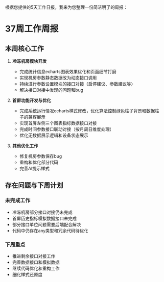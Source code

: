 根据您提供的5天工作日报，我来为您整理一份简洁明了的周报：

# 37周工作周报

## 本周核心工作

1. **冷冻机房模块开发**
   - 完成统计信息echarts图表效果优化和页面细节打磨
   - 实现机房参数静态数据改为动态接口调用
   - 持续进行参数设置模块的接口对接（启停建议、参数建议等）
   - 解决接口对接中发现的问题和bug

2. **首屏功能开发与优化**
   - 完成系统运行情况echarts样式修改，优化算法控制绿色柱子背景和数据柱子的兼容展示
   - 实现首屏左侧三个图表指标数据接口对接
   - 完成时间参数接口联动对接（按月周日维度处理）
   - 优化无数据展示逻辑和设备状态展示

3. **其他优化工作**
   - 修复机房参数保存bug
   - 重构和优化部分代码
   - 完善AI提示样式

## 存在问题与下周计划

### 未完成工作
- 冷冻机房部分接口对接仍未完成
- 首屏历史指标模拟数据接口未完成
- 部分接口单位问题需要后端配合解决
- 代码中仍存在any类型和冗余代码待优化

### 下周重点
- 推进剩余接口对接工作
- 完善数据接口和模拟数据
- 继续代码优化和重构工作
- 细化样式还原度

